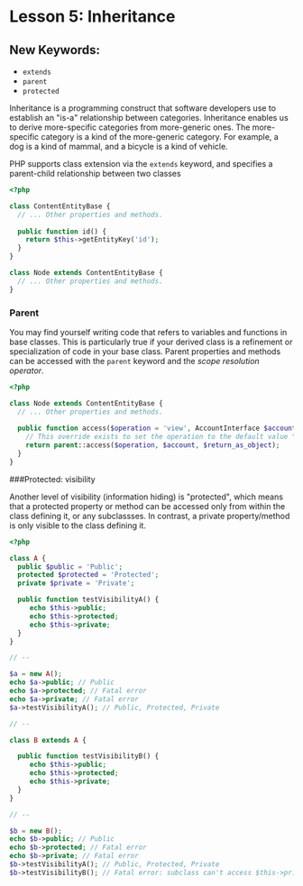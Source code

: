 # Lesson 5: Inheritance

## New Keywords:

 - `extends`
 - `parent`
 - `protected`

Inheritance is a programming construct that software developers use to establish an "is-a"
relationship between categories. Inheritance enables us to derive more-specific categories from
more-generic ones. The more-specific category is a kind of the more-generic category. For example,
a dog is a kind of mammal, and a bicycle is a kind of vehicle.

PHP supports class extension via the `extends` keyword, and specifies a parent-child relationship
between two classes

```php
<?php

class ContentEntityBase {
  // ... Other properties and methods.
  
  public function id() {
    return $this->getEntityKey('id');
  }
}

class Node extends ContentEntityBase {
  // ... Other properties and methods.
}
```

### Parent

You may find yourself writing code that refers to variables and functions in base classes. This is
particularly true if your derived class is a refinement or specialization of code in your base class.
Parent properties and methods can be accessed with the `parent` keyword and the *scope resolution
operator*.

```php
<?php

class Node extends ContentEntityBase {
  // ... Other properties and methods.
  
  public function access($operation = 'view', AccountInterface $account = NULL, $return_as_object = FALSE) {
    // This override exists to set the operation to the default value "view".
    return parent::access($operation, $account, $return_as_object);
  }
}

```

###Protected: visibility

Another level of visibility (information hiding) is "protected", which means that a protected property or method can be
accessed only from within the class defining it, or any subclassses. In contrast, a private property/method is only
visible to the class defining it.

```php
<?php

class A {
  public $public = 'Public';
  protected $protected = 'Protected';
  private $private = 'Private';

  public function testVisibilityA() {
     echo $this->public;
     echo $this->protected;
     echo $this->private;
  }
}

// --

$a = new A();
echo $a->public; // Public
echo $a->protected; // Fatal error
echo $a->private; // Fatal error
$a->testVisibilityA(); // Public, Protected, Private

// --

class B extends A {

  public function testVisibilityB() {
     echo $this->public;
     echo $this->protected;
     echo $this->private;
  }
}

// --

$b = new B();
echo $b->public; // Public
echo $b->protected; // Fatal error
echo $b->private; // Fatal error
$b->testVisibilityA(); // Public, Protected, Private
$b->testVisibilityB(); // Fatal error: subclass can't access $this->private
```
